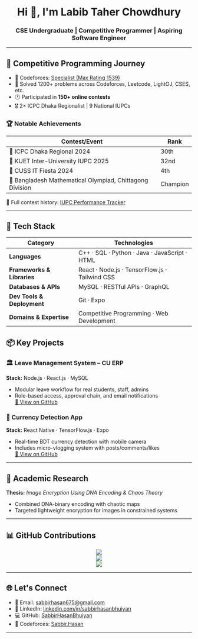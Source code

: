 <h1 align="center">Hi 👋, I'm Labib Taher Chowdhury</h1>
<h3 align="center">CSE Undergraduate | Competitive Programmer | Aspiring Software Engineer</h3>

---

## 🚀 Competitive Programming Journey

- 🎯 Codeforces: [Specialist (Max Rating 1539)](https://codeforces.com/profile/Labibtc)
- 🧠 Solved 1200+ problems across Codeforces, Leetcode, LightOJ, CSES, etc.
- 🕐 Participated in **150+ online contests**
- 🎖️ 2× ICPC Dhaka Regionalist | 9 National IUPCs

### 🏆 Notable Achievements

| Contest/Event                             | Rank     |
|-------------------------------------------|----------|
| 🥈 ICPC Dhaka Regional 2024               | 30th     |
| 🥉 KUET Inter-University IUPC 2025        | 32nd     |
| 🏅 CUSS IT Fiesta 2024                    | 4th      |
| 🥇 Bangladesh Mathematical Olympiad, Chittagong Division     | Champion |

📘 Full contest history: [IUPC Performance Tracker](https://github.com/Labibt/Iupc-Performance)

---

## 🧰 Tech Stack

| **Category**               | **Technologies**                                                                                                                                      |
|----------------------------|-------------------------------------------------------------------------------------------------------------------------------------------------------|
| **Languages**              | C++ · SQL · Python · Java · JavaScript ·  HTML                                                                                 |
| **Frameworks & Libraries** | React ·  Node.js  · TensorFlow.js · Tailwind CSS    |
| **Databases & APIs**       | MySQL  ·  RESTful APIs · GraphQL                                                                                    |
| **Dev Tools & Deployment** | Git · Expo                                                                                                                |
| **Domains & Expertise**    | Competitive Programming · Web Development                |

## 📦 Key Projects

### 🏛️ Leave Management System – CU ERP
**Stack:** Node.js · React.js · MySQL  
- Modular leave workflow for real students, staff, admins  
- Role-based access, approval chain, and email notifications  
[🔗 View on GitHub](https://github.com/SabbirHasanBhuiyan/Leave-Management-System)

### 📱 Currency Detection App
**Stack:** React Native · TensorFlow.js · Expo  
- Real-time BDT currency detection with mobile camera  
- Includes micro-vlogging system with posts/comments/likes  
[🔗 View on GitHub](https://github.com/SabbirHasanBhuiyan/CurrencyDetectionApp)

---

## 📜 Academic Research

**Thesis:** *Image Encryption Using DNA Encoding & Chaos Theory*  
- Combined DNA-binary encoding with chaotic maps  
- Targeted lightweight encryption for images in constrained systems

---

## 📊 GitHub Contributions

<p align="center">
  <img src="https://github-readme-stats.vercel.app/api?username=SabbirHasanBhuiyan&show_icons=true&theme=radical&include_all_commits=true&count_private=true" />
  <br />
  <img src="https://github-readme-streak-stats.herokuapp.com/?user=SabbirHasanBhuiyan&theme=radical" />
  <br />
  <img src="https://github-readme-stats.vercel.app/api/top-langs/?username=SabbirHasanBhuiyan&layout=compact&theme=radical" />
</p>

---

## 🌐 Let's Connect

- 📧 Email: [sabbirhasan675@gmail.com](mailto:sabbirhasan675@gmail.com)
- 💼 LinkedIn: [linkedin.com/in/sabbirhasanbhuiyan](https://www.linkedin.com/in/sabbirhasanbhuiyan/)
- 💻 GitHub: [SabbirHasanBhuiyan](https://github.com/SabbirHasanBhuiyan)
- 🧮 Codeforces: [Sabbir.Hasan](https://codeforces.com/profile/Sabbir.Hasan)

---

